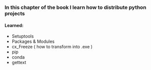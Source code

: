 ### In this chapter of the book I learn how to distribute python projects
#### Learned:
* Setuptools
* Packages & Modules
* cx_Freeze ( how to transform into .exe )
* pip
* conda
* gettext